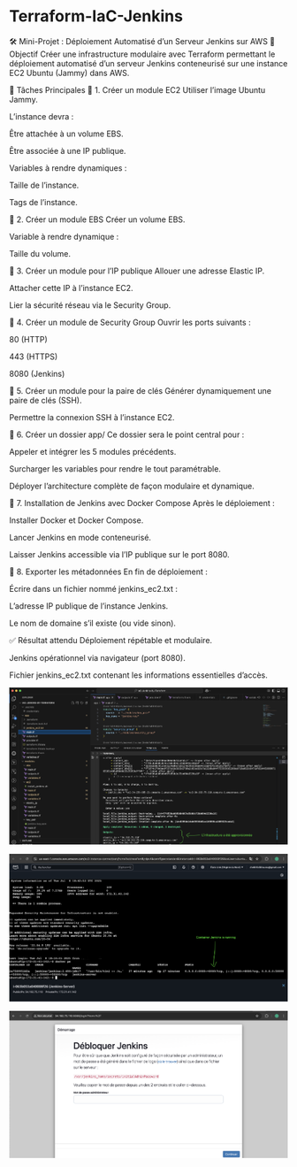 # Terraform-IaC-Jenkins

🛠️ Mini-Projet : Déploiement Automatisé d’un Serveur Jenkins sur AWS
🎯 Objectif
Créer une infrastructure modulaire avec Terraform permettant le déploiement automatisé d’un serveur Jenkins conteneurisé sur une instance EC2 Ubuntu (Jammy) dans AWS.

📌 Tâches Principales
🔹 1. Créer un module EC2
  Utiliser l’image Ubuntu Jammy.

L’instance devra :

  Être attachée à un volume EBS.

  Être associée à une IP publique.

  Variables à rendre dynamiques :

  Taille de l’instance.

  Tags de l’instance.

🔹 2. Créer un module EBS
Créer un volume EBS.

  Variable à rendre dynamique :

  Taille du volume.

🔹 3. Créer un module pour l’IP publique
  Allouer une adresse Elastic IP.

  Attacher cette IP à l’instance EC2.

  Lier la sécurité réseau via le Security Group.

🔹 4. Créer un module de Security Group
  Ouvrir les ports suivants :

  80 (HTTP)

  443 (HTTPS)
  
  8080 (Jenkins)

🔹 5. Créer un module pour la paire de clés
  Générer dynamiquement une paire de clés (SSH).

  Permettre la connexion SSH à l’instance EC2.

🔹 6. Créer un dossier app/
  Ce dossier sera le point central pour :

  Appeler et intégrer les 5 modules précédents.

  Surcharger les variables pour rendre le tout paramétrable.

  Déployer l’architecture complète de façon modulaire et dynamique.

🔹 7. Installation de Jenkins avec Docker Compose
  Après le déploiement :

  Installer Docker et Docker Compose.

  Lancer Jenkins en mode conteneurisé.

  Laisser Jenkins accessible via l’IP publique sur le port 8080.

🔹 8. Exporter les métadonnées
  En fin de déploiement :

  Écrire dans un fichier nommé jenkins_ec2.txt :

  L’adresse IP publique de l’instance Jenkins.

  Le nom de domaine s’il existe (ou vide sinon).

✅ Résultat attendu
  Déploiement répétable et modulaire.

  Jenkins opérationnel via navigateur (port 8080).

  Fichier jenkins_ec2.txt contenant les informations essentielles d’accès.

![alt text](Screenshots/Infra-as-code.png)

![alt text](Screenshots/Container-Jenkins-is-running.png)

![alt text](Screenshots/Container-is-available.png)